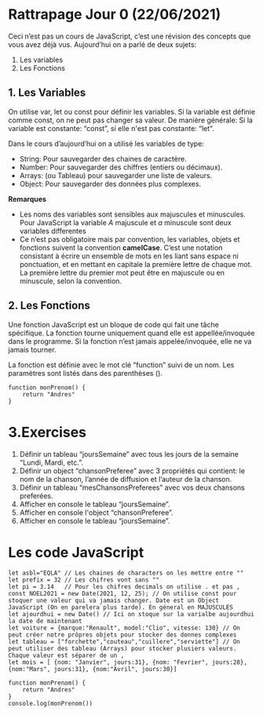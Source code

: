 # Rattrapage Jour 0 (22/06/2021)
Ceci n’est pas un cours de JavaScript, c’est une révision des concepts que vous avez déjà vus. Aujourd’hui on a parlé de deux sujets:
1. Les variables
2. Les Fonctions

## 1. Les Variables 
On utilise var, let ou const pour définir les variables. Si la variable est définie comme const, on ne peut pas changer sa valeur. De manière générale: Si la variable est constante: “const”, si elle n'est pas constante: “let”.

Dans le cours d’aujourd’hui on a utilisé les variables de type:
* String: Pour sauvegarder des chaines de caractère.
* Number: Pour sauvegarder des chiffres (entiers ou décimaux).
* Arrays: (ou Tableau) pour sauvegarder une liste de valeurs.
* Object: Pour sauvegarder des données plus complexes.

**Remarques**
* Les noms des variables sont sensibles aux majuscules et minuscules. Pour JavaScript la variable *A* majuscule et *a* minuscule sont deux variables differentes
* Ce n’est pas obligatoire mais par convention, les variables, objets et fonctions suivent la convention **camelCase**. C’est une notation consistant à écrire un ensemble de mots en les liant sans espace ni ponctuation, et en mettant en capitale la première lettre de chaque mot. La première lettre du premier mot peut être en majuscule ou en minuscule, selon la convention.

## 2. Les Fonctions
Une fonction JavaScript est un bloque de code qui fait une tâche spécifique. La fonction tourne uniquement quand elle est appellée/invoquée dans le programme. Si la fonction n’est jamais appelée/invoquée, elle ne va jamais tourner.

La fonction est définie avec le mot clé “function” suivi de un nom. Les paramètres sont listés dans des parenthèses ().

```
function monPrenom() {
    return "Andres"
}
```
# 3.Exercises
1. Définir un tableau “joursSemaine” avec tous les jours de la semaine “Lundi, Mardi, etc.”.
2. Définir un object “chansonPreferee” avec 3 propriétés qui contient: le nom de la chanson, l’année de diffusion et l’auteur de la chanson.
3. Définir un tableau “mesChansonsPreferees” avec vos deux chansons preferées.
4. Afficher en console le tableau “joursSemaine”.
5. Afficher en console l'object “chansonPreferee”.
6. Afficher en console le tableau “joursSemaine”.

# Les code JavaScript
```
let asbl="EQLA" // Les chaines de characters on les mettre entre ""
let prefix = 32 // Les chifres vont sans "" 
let pi = 3.14   // Pour les chifres decimals on utilise . et pas ,
const NOEL2021 = new Date(2021, 12, 25); // On utilise const pour stoquer une valeur qui va jamais changer. Date est un Object JavaScript (On en parelera plus tarde). En géneral en MAJUSCULES
let ajourdhui = new Date() // Ici on stoque sur la varialbe aujourdhui la date de maintenant
let voiture = {marque:"Renault", model:"Clio", vitesse: 130} // On peut créer notre prôpres objets pour stocker des donnes complexes
let tableau = ["forchette","couteau","cuillere","serviette"] // On peut utiliser des tableau (Arrays) pour stocker plusiers valeurs. Chaque valeur est séparer de un ,
let mois = [ {nom: "Janvier", jours:31}, {nom: "Fevrier", jours:28}, {nom:"Mars", jours:31}, {nom:"Avril", jours:30}]

function monPrenom() {
    return "Andres"
}
console.log(monPrenom())
```
